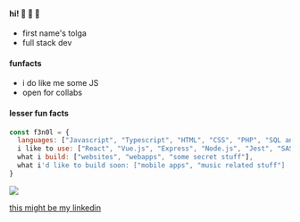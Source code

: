 #### hi! :ghost: :ghost: :ghost:
- first name's tolga
- full stack dev

#### funfacts
- i do like me some JS 
- open for collabs

#### lesser fun facts

```javascript
const f3n0l = {
  languages: ["Javascript", "Typescript", "HTML", "CSS", "PHP", "SQL and a bit of luck"],
  i like to use: ["React", "Vue.js", "Express", "Node.js", "Jest", "SASS/SCSS", "socket.io"],
  what i build: ["websites", "webapps", "some secret stuff"],
  what i'd like to build soon: ["mobile apps", "music related stuff"]
}
```


<img src="https://media.tenor.com/sv1KYfbNLwcAAAAC/anime-moon.gif">


<a href="https://www.linkedin.com/in/tolga-simsek-0b0a42203/" target=”_blank”>this might be my linkedin</a>
